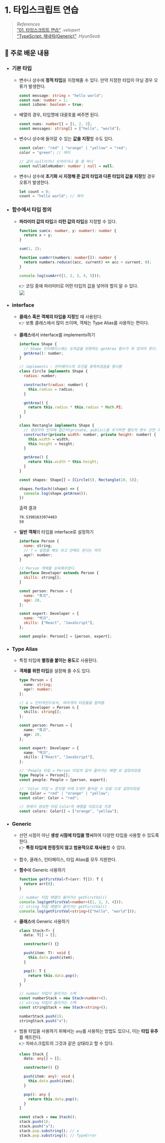 # 1. 타입스크립트 연습

> _References_ <br> <a href="https://react.vlpt.us/using-typescript/01-practice.html">"01. 타입스크립트 연습"</a> _.velopert_ <br> <a href="https://hyunseob.github.io/2017/01/14/typescript-generic/">"TypeScript: 제네릭(Generic)"</a> _.HyunSeob_

## 📕 주로 배운 내용

- ### 기본 타입

  - 변수나 상수에 **정적 타입**을 지정해줄 수 있다. 만약 지정한 타입이 아닐 경우 오류가 발생한다.

    ```typescript
    const message: string = "hello world";
    const num: number = 1;
    const isDone: boolean = true;
    ```

  - 배열의 경우, 타입명에 대괄호를 써주면 된다.

    ```typescript
    const nums: number[] = [1, 2, 3];
    const messages: string[] = ["hello", "world"];
    ```

  - 변수나 상수에 들어갈 수 있는 **값을 지정**할 수도 있다.

    ```typescript
    const color: "red" | "orange" | "yellow" = "red";
    color = "green"; // 에러
    ```

    ```typescript
    // 값이 null이거나 숫자이거나 둘 중 하나
    const nullableNumber: number | null = null;
    ```

  - 변수나 상수에 **초기화 시 지정해 준 값의 타입과 다른 타입의 값을 지정**할 경우 오류가 발생한다.

    ```typescript
    let count = 0;
    count = "hello world"; // 에러
    ```

- ### 함수에서 타입 정의

  - **파라미터 값의 타입**과 **리턴 값의 타입**을 지정할 수 있다.

    ```typescript
    function sum(x: number, y: number): number {
      return x + y;
    }

    sum(1, 2);
    ```

    ```typescript
    function sumArr(numbers: number[]): number {
      return numbers.reduce((acc, current) => acc + current, 0);
    }

    console.log(sumArr([1, 2, 3, 4, 5]));
    ```

    👉 코딩 중에 파라미터로 어떤 타입의 값을 넣어야 할지 알 수 있다.<br>
    <img src="./readme_src/img1.PNG">

- ### interface

  - **클래스 혹은 객체의 타입을 지정**할 때 사용된다.
    <br>👉 보통 클래스에서 많이 쓰이며, 객체는 Type Alias를 사용하는 편이다.
  - **클래스**에서 interface를 implements하기

    ```javascript
    interface Shape {
      // Shape 인터페이스에는 숫자값을 반환하는 getArea 함수가 꼭 있어야 한다.
      getArea(): number;
    }

    // implements : 인터페이스의 조건을 충족하겠음을 명시함
    class Circle implements Shape {
      radius: number;

      constructor(radius: number) {
        this.radius = radius;
      }

      getArea() {
        return this.radius * this.radius * Math.PI;
      }
    }

    class Rectangle implements Shape {
      // 생성자의 인자에 접근자(private, public)을 추가하면 별도의 변수 선언 과정을 생략할 수 있다.
      constructor(private width: number, private height: number) {
        this.width = width;
        this.height = height;
      }

      getArea() {
        return this.width * this.height;
      }
    }

    const shapes: Shape[] = [Circle(5), Rectangle(10, 5)];

    shapes.forEach((shape) => {
      console.log(shape.getArea());
    })
    ```

    출력 결과

    ```bash
    78.53981633974483
    50
    ```

  - **일반 객체**의 타입을 interface로 설정하기

    ```javascript
    interface Person {
      name: string;
      // ? = 설정을 해도 되고 안해도 된다는 의미
      age?: number;
    }

    // Person 객체를 상속해주었다.
    interface Developer extends Person {
      skills: string[];
    }

    const person: Person = {
      name: "흑괴",
      age: 20,
    };

    const expert: Developer = {
      name: "백괴",
      skills: ["React", "JavaScript"],
    };

    const people: Person[] = [person, expert];
    ```

- ### Type Alias

  - 특정 타입에 **별칭을 붙이는 용도**로 사용된다.
  - **객체를 위한 타입**을 설정해 줄 수도 있다.

    ```typescript
    type Person = {
      name: string;
      age?: number;
    };

    // & = 인터섹션으로서, 여러개의 타입들을 합쳐줌
    type Developer = Person & {
      skills: string[];
    };

    const person: Person = {
      name: "흑괴",
      age: 20,
    };

    const expert: Developer = {
      name: "백괴",
      skills: ["React", "JavaScript"],
    };

    // 'People 타입 = Person 타입의 값이 들어가는 배열'로 설정되었음
    type People = Person[];
    const people: People = [person, expert];

    // 'Color 타입 = 문자열 아래 3개만 들어갈 수 있음'으로 설정되었음
    type Color = "red" | "orange" | "yellow";
    const color: Color = "red";

    // 위에서 생성한 타입 Color의 배열을 타입으로 지정
    const colors: Color[] = ["orange", "yellow"];
    ```

- ### Generic

  - 선언 시점이 아닌 **생성 시점에 타입을 명시**하여 다양한 타입을 사용할 수 있도록 한다.
    <br>👉 **특정 타입에 한정짓지 않고 범용적으로 재사용**할 수 있다.
  - 함수, 클래스, 인터페이스, 타입 Alias를 모두 지원한다.
  - **함수**에 Generic 사용하기

    ```typescript
    function getFirstVal<T>(arr: T[]): T {
      return arr[0];
    }

    // number 타입 배열이 들어가는 getFirstVal()
    console.log(getFirstVal<number>([1, 2, 3, 4]));
    // string 타입 배열이 들어가는 getFirstVal()
    console.log(getFirstVal<string>(["hello", "world"]));
    ```

  - **클래스**에 Generic 사용하기

    ```typescript
    class Stack<T> {
      data: T[] = [];

      constructor() {}

      push(item: T): void {
        this.data.push(item);
      }

      pop(): T {
        return this.data.pop();
      }
    }

    // number 타입이 들어가는 스택
    const numberStack = new Stack<number>();
    // string 타입이 들어가는 스택
    const stringStack = new Stack<string>();

    numberStack.push(1);
    stringStack.push("a");
    ```

  - 범용 타입을 사용하기 위해서는 `any`를 사용하는 방법도 있으나, 이는 **타입 유추**를 깨뜨린다.
    <br>👉 자바스크립트의 그것과 같은 상태라고 할 수 있다.

    ```typescript
    class Stack {
      data: any[] = [];

      constructor() {}

      push(item: any): void {
        this.data.push(item);
      }

      pop(): any {
        return this.data.pop();
      }
    }

    const stack = new Stack();
    stack.push(1);
    stack.push("a");
    stack.pop.substring(); // a
    stack.pop.substring(); // TypeError
    ```

